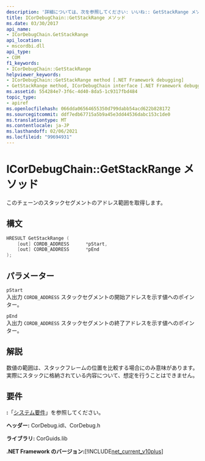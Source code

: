 ```yaml
---
description: '詳細については、次を参照してください: いいね:: GetStackRange メソッド'
title: ICorDebugChain::GetStackRange メソッド
ms.date: 03/30/2017
api_name:
- ICorDebugChain.GetStackRange
api_location:
- mscordbi.dll
api_type:
- COM
f1_keywords:
- ICorDebugChain::GetStackRange
helpviewer_keywords:
- ICorDebugChain::GetStackRange method [.NET Framework debugging]
- GetStackRange method, ICorDebugChain interface [.NET Framework debugging]
ms.assetid: 554284e7-3f6c-4d40-8da5-1c9317fbd484
topic_type:
- apiref
ms.openlocfilehash: 066dda06564655350d799dabb54acd622b828172
ms.sourcegitcommit: ddf7edb67715a5b9a45e3dd44536dabc153c1de0
ms.translationtype: MT
ms.contentlocale: ja-JP
ms.lasthandoff: 02/06/2021
ms.locfileid: "99694931"
---
```

# <a name="icordebugchaingetstackrange-method"></a>ICorDebugChain::GetStackRange メソッド

このチェーンのスタックセグメントのアドレス範囲を取得します。  
  
## <a name="syntax"></a>構文  
  
```cpp  
HRESULT GetStackRange (  
    [out] CORDB_ADDRESS      *pStart,
    [out] CORDB_ADDRESS      *pEnd  
);  
```  
  
## <a name="parameters"></a>パラメーター  

 `pStart`  
 入出力 `CORDB_ADDRESS` スタックセグメントの開始アドレスを示す値へのポインター。  
  
 `pEnd`  
 入出力 `CORDB_ADDRESS` スタックセグメントの終了アドレスを示す値へのポインター。  
  
## <a name="remarks"></a>解説  

 数値の範囲は、スタックフレームの位置を比較する場合にのみ意味があります。 実際にスタックに格納されている内容について、想定を行うことはできません。  
  
## <a name="requirements"></a>要件  

 **:**「[システム要件](../../get-started/system-requirements.md)」を参照してください。  
  
 **ヘッダー:** CorDebug.idl、CorDebug.h  
  
 **ライブラリ:** CorGuids.lib  
  
 **.NET Framework のバージョン:**[!INCLUDE[net_current_v10plus](../../../../includes/net-current-v10plus-md.md)]
